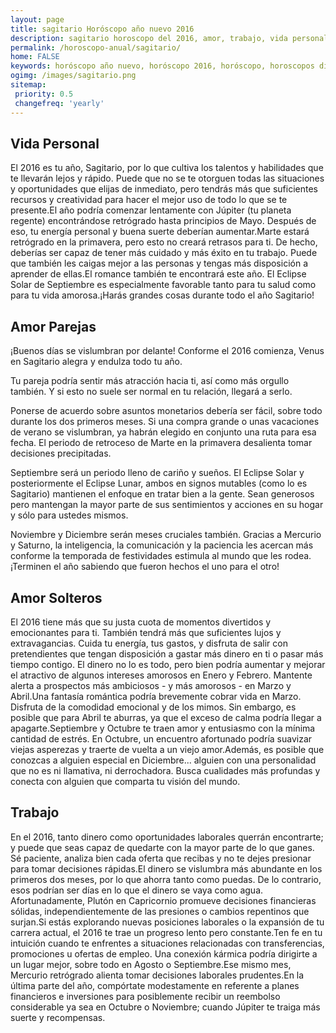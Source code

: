 ```yaml
---
layout: page
title: sagitario Horóscopo año nuevo 2016 
description: sagitario horoscopo del 2016, amor, trabajo, vida personal. Todas las predicciones para sagitario gratis. Disfruta este año nuevo.
permalink: /horoscopo-anual/sagitario/
home: FALSE
keywords: horóscopo año nuevo, horóscopo 2016, horóscopo, horoscopos diarios gratis del dia de hoy, horóscopo diario gratis,horóscopo ano nuevo 2016, horóscopo esperanza gracia, horoscopo sagitario 2016, horoscop, horóscopos gratis, horoscopo sagitario, horoscopo sagitario 2016 gratis, Tarot, Astrologia, Zodíaco, sagitario, horoscopo gratis,tarot en femenino,videncia gratuita,horoscopos gratuitos,horóscopos, astrologia,videncia gratis
ogimg: /images/sagitario.png
sitemap:
 priority: 0.5
 changefreq: 'yearly'
---
```




## Vida Personal

El 2016 es tu año, Sagitario, por lo que cultiva los talentos y habilidades que te llevarán lejos y rápido. Puede que no se te otorguen todas las situaciones y oportunidades que elijas de inmediato, pero tendrás más que suficientes recursos y creatividad para hacer el mejor uso de todo lo que se te presente.El año podría comenzar lentamente con Júpiter (tu planeta regente) encontrándose retrógrado hasta principios de Mayo. Después de eso, tu energía personal y buena suerte deberían aumentar.Marte estará retrógrado en la primavera, pero esto no creará retrasos para ti. De hecho, deberías ser capaz de tener más cuidado y más éxito en tu trabajo. Puede que también les caigas mejor a las personas y tengas más disposición a aprender de ellas.El romance también te encontrará este año. El Eclipse Solar de Septiembre es especialmente favorable tanto para tu salud como para tu vida amorosa.¡Harás grandes cosas durante todo el año Sagitario!

## Amor Parejas

¡Buenos días se vislumbran por delante! Conforme el 2016 comienza, Venus en Sagitario alegra y endulza todo tu año.

Tu pareja podría sentir más atracción hacia ti, así como más orgullo también. Y si esto no suele ser normal en tu relación, llegará a serlo.

Ponerse de acuerdo sobre asuntos monetarios debería ser fácil, sobre todo durante los dos primeros meses. Si una compra grande o unas vacaciones de verano se vislumbran, ya habrán elegido en conjunto una ruta para esa fecha. El periodo de retroceso de Marte en la primavera desalienta tomar decisiones precipitadas.

   Septiembre será un periodo lleno de cariño y sueños. El Eclipse Solar y posteriormente el Eclipse Lunar, ambos en signos mutables (como lo es Sagitario) mantienen el enfoque en tratar bien a la gente. Sean generosos pero mantengan la mayor parte de sus sentimientos y acciones en su hogar y sólo para ustedes mismos.

Noviembre y Diciembre serán meses cruciales también. Gracias a Mercurio y Saturno, la inteligencia, la comunicación y la paciencia les acercan más conforme la temporada de festividades estimula al mundo que les rodea. ¡Terminen el año sabiendo que fueron hechos el uno para el otro!

## Amor Solteros

El 2016 tiene más que su justa cuota de momentos divertidos y emocionantes para ti. También tendrá más que suficientes lujos y extravagancias. Cuida tu energía, tus gastos, y disfruta de salir con pretendientes que tengan disposición a gastar más dinero en ti o pasar más tiempo contigo.   El dinero no lo es todo, pero bien podría aumentar y mejorar el atractivo de algunos intereses amorosos en Enero y Febrero. Mantente alerta a prospectos más ambiciosos - y más amorosos - en Marzo y Abril.Una fantasía romántica podría brevemente cobrar vida en Marzo. Disfruta de la comodidad emocional y de los mimos. Sin embargo, es posible que para Abril te aburras, ya que el exceso de calma podría llegar a apagarte.Septiembre y Octubre te traen amor y entusiasmo con la mínima cantidad de estrés. En Octubre, un encuentro afortunado podría suavizar viejas asperezas y traerte de vuelta a un viejo amor.Además, es posible que conozcas a alguien especial en Diciembre... alguien con una personalidad que no es ni llamativa, ni derrochadora. Busca cualidades más profundas y conecta con alguien que comparta tu visión del mundo.

## Trabajo

En el 2016, tanto dinero como oportunidades laborales querrán encontrarte; y puede que seas capaz de quedarte con la mayor parte de lo que ganes. Sé paciente, analiza bien cada oferta que recibas y no te dejes presionar para tomar decisiones rápidas.El dinero se vislumbra más abundante en los primeros dos meses, por lo que ahorra tanto como puedas. De lo contrario, esos podrían ser días en lo que el dinero se vaya como agua. Afortunadamente, Plutón en Capricornio promueve decisiones financieras sólidas, independientemente de las presiones o cambios repentinos que surjan.Si estás explorando nuevas posiciones laborales o la expansión de tu carrera actual, el 2016 te trae un progreso lento pero constante.Ten fe en tu intuición cuando te enfrentes a situaciones relacionadas con transferencias, promociones u ofertas de empleo. Una conexión kármica podría dirigirte a un lugar mejor, sobre todo en Agosto o Septiembre.Ese mismo mes, Mercurio retrógrado alienta tomar decisiones laborales prudentes.En la última parte del año, compórtate modestamente en referente a planes financieros e inversiones para posiblemente recibir un reembolso considerable ya sea en Octubre o Noviembre; cuando Júpiter te traiga más suerte y recompensas.
